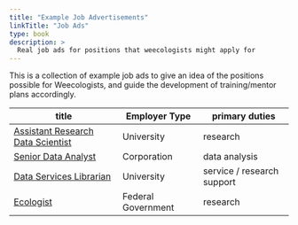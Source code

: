 ```yaml
---
title: "Example Job Advertisements"
linkTitle: "Job Ads"
type: book
description: >
  Real job ads for positions that weecologists might apply for
---
```


This is a collection of example job ads to give an idea of the positions possible for Weecologists, and guide the development of training/mentor plans accordingly.

| title | Employer Type | primary duties |
|-------|----------------|----------------|
| [Assistant Research Data Scientist](job-ad-academic-data-scientist.pdf) | University | research |
| [Senior Data Analyst](job-ad-senior-data-analyst.pdf) | Corporation | data analysis |
| [Data Services Librarian](job-ad-data-science-librarian.pdf) | University | service / research support |
| [Ecologist](job-ad-federal-government-ecologist.pdf) | Federal Government | research |